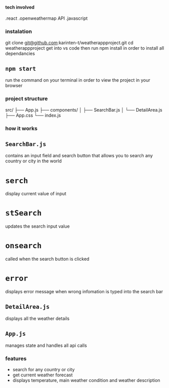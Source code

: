  #### tech involved
.react
.openweathermap API
.javascript

### instalation 
git clone git@github.com:karinten-t/weatherappproject.git
cd  weatherappproject
get into vs code then run npm install in order to install all dependancies

## `npm start`
run  the command on  your terminal in order to view the project in your browser

### project structure

src/
├── App.js
├── components/
│   ├── SearchBar.js
│   └── DetailArea.js
├── App.css
└── index.js

### how it works

## `SearchBar.js`
contains an input field and search button that allows you to search any country or city in the world
# `serch`
display current value of input
# `stSearch`
updates the search input value
# `onsearch`
 called when the search button is clicked
# `error`
displays error message when wrong infomation is typed into the search bar

## `DetailArea.js`
displays all the weather details

## `App.js`
manages state and handles all  api calls

### features
- search for any country or city
- get current weather forecast
- displays temperature, main weather condition and weather description
